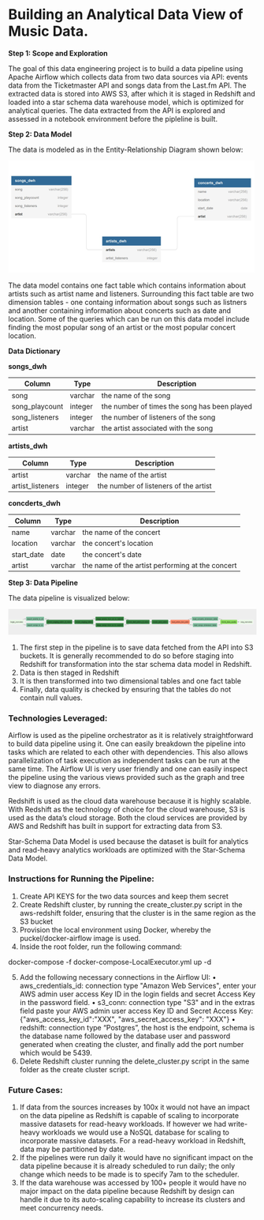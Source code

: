 # Building an Analytical Data View of Music Data.

**Step 1: Scope and Exploration**

The goal of this data engineering project is to build a data pipeline using Apache Airflow which collects data from two data sources via API: events data from the Ticketmaster API and songs data from the Last.fm API. The extracted data is stored into AWS S3, after which it is staged in Redshift and loaded into a star schema data warehouse model, which is optimized for analytical queries. The data extracted from the API is explored and assessed in a notebook environment before the pipleline is built. 

**Step 2: Data Model**

The data is modeled as in the Entity-Relationship Diagram shown below:

![alt text](https://github.com/HamzaKazmi/song-warehouse/blob/master/images/data_model.png)

The data model contains one fact table which contains information about artists such as artist name and listeners. Surrounding this fact table are two dimension tables - one containg information about songs such as listners and another containing information about concerts such as date and location. Some of the queries which can be run on this data model include finding the most popular song of an artist or the most popular concert location. 

**Data Dictionary**

**songs_dwh**

| Column  | Type |Description |
| ------- | ------------- |------------- |
| song    | varchar  | the name of the song |
| song_playcount  | integer  | the number of times the song has been played |
| song_listeners  | integer  | the number of listeners of the song |
| artist  | varchar  | the artist associated with the song |


**artists_dwh**

| Column  | Type |Description |
| ------- | ------------- |------------- |
| artist    | varchar  | the name of the artist |
| artist_listeners  | integer  | the number of listeners of the artist |


**concderts_dwh**

| Column  | Type |Description |
| ------- | ------------- |------------- |
| name    | varchar  | the name of the concert |
| location  | varchar  | the concert's location |
| start_date  | date  | the concert's date |
| artist    | varchar  | the name of the artist performing at the concert|



**Step 3: Data Pipeline**

The data pipeline is visualized below:

![alt text](https://github.com/HamzaKazmi/song-warehouse/blob/master/images/data_pipeline.png)

1.	The first step in the pipeline is to save data fetched from the API into S3 buckets. It is generally recommended to do so before staging into Redshift for transformation into the star schema data model in Redshift. 
2.	Data is then staged in Redshift
3.	It is then transformed into two dimensional tables and one fact table
4.	Finally, data quality is checked by ensuring that the tables do not contain null values. 



### Technologies Leveraged:

Airflow is used as the pipeline orchestrator as it is relatively straightforward to build data pipeline using it. One can easily breakdown the pipeline into tasks which are related to each other with dependencies. This also allows parallelization of task execution as independent tasks can be run at the same time. The Airflow UI is very user friendly and one can easily inspect the pipeline using the various views provided such as the graph and tree view to diagnose any errors. 

Redshift is used as the cloud data warehouse because it is highly scalable. With Redshift as the technology of choice for the cloud warehouse, S3 is used as the data’s cloud storage. Both the cloud services are provided by AWS and Redshift has built in support for extracting data from S3. 

Star-Schema Data Model is used because the dataset is built for analytics and read-heavy analytics workloads are optimized with the Star-Schema Data Model.





### Instructions for Running the Pipeline:

1.	Create API KEYS for the two data sources and keep them secret
2.	Create Redshift cluster, by running the create_cluster.py script in the aws-redshift folder, ensuring that the cluster is in the same region as the S3 bucket
3.	Provision the local environment using Docker, whereby the puckel/docker-airflow image is used. 
4.	Inside the root folder, run the following command:

docker-compose -f docker-compose-LocalExecutor.yml up -d

5.	Add the following necessary connections in the Airflow UI:
•	aws_credentials_id: connection type "Amazon Web Services", enter your AWS admin user access Key ID in the login fields and secret Access Key in the password field.
•	s3_conn: connection type "S3" and in the extras field paste your AWS admin user access Key ID and Secret Access Key: {"aws_access_key_id":"XXX", "aws_secret_access_key": "XXX"}
•	redshift: connection type “Postgres”, the host is the endpoint, schema is the database name followed by the database user and password generated when creating the cluster, and finally add the port number which would be 5439.
6.	Delete Redshift cluster running the delete_cluster.py script in the same folder as the create cluster script. 

### Future Cases:

1. If  data from the sources increases by 100x it would not have an impact on the data pipeline as Redshift is capable of scaling to incorporate massive datasets for read-heavy workloads. If however we had write-heavy workloads we would use a NoSQL database for scaling to incorporate massive datasets. For a read-heavy workload in Redshift, data may be partitioned by date. 
2. If the pipelines were run daily it would have no significant impact on the data pipeline because it is already scheduled to run daily; the only change which needs to be made is to specify 7am to the scheduler. 
3. If the data warehouse was accessed by 100+ people it would have no major impact on the data pipeline because Redshift by design can handle it due to its auto-scaling capability to increase its clusters and meet concurrency needs. 

